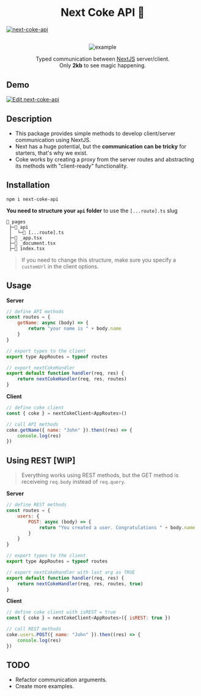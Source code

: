<div align="center" >
  <h1>Next Coke API 👑</h1>
</div>

<a href="https://github.com/NxRoot/next-coke-api" target="_blank" rel="noopener">
  <picture>
    <source media="(prefers-color-scheme: dark)" srcset="https://i.ibb.co/Z8NL37W/dfgdgf.png" />
    <img alt="next-coke-api" src="https://i.ibb.co/Z8NL37W/dfgdgf.png" />
  </picture>
</a>

##
<div align="center" >
 <figure>
    <img src="https://i.ibb.co/tHRYyt9/ezgif-com-gif-maker-6.gif" alt="example" />
    <figcaption>
      <p align="center">
        Typed communication between <a href="https://nextjs.org/" target="_blank">NextJS</a> server/client.<br>Only <b>2kb</b> to see magic happening.
      </p>
    </figcaption>
  </figure>
  </div>
  
## Demo
  [![Edit next-coke-api](https://codesandbox.io/static/img/play-codesandbox.svg)](https://codesandbox.io/s/next-coke-api-7swl7u?fontsize=10&hidenavigation=1&theme=dark&file=/pages/index.tsx)

## Description

* This package provides simple methods to develop client/server communication using NextJS.
* Next has a huge potential, but the **communication can be tricky** for starters, that's why we exist.
* Coke works by creating a proxy from the server routes and abstracting its methods with "client-ready" functionality.

## Installation 
```
npm i next-coke-api
```
**You need to structure your `api` folder** to use the `[...route].ts` slug <br>

```
📂 pages
 ├─📂 api
 │  └─📄 [...route].ts
 ├─📄 _app.tsx
 ├─📄 _document.tsx
 ├─📄 index.tsx 
```

> If you need to change this structure, make sure you specify a `customUrl` in the client options.

## Usage

**Server**
```js
// define API methods
const routes = {
    getName: async (body) => {
        return "your name is " + body.name 
    }
}

// export types to the client
export type AppRoutes = typeof routes

// export nextCokeHandler
export default function handler(req, res) {
    return nextCokeHandler(req, res, routes)
}
```
**Client**
```js
// define coke client
const { coke } = nextCokeClient<AppRoutes>()

// call API methods
coke.getName({ name: "John" }).then((res) => {
    console.log(res)
})

```

## Using REST [WIP]

> Everything works using REST methods, but the GET method is receiveing `req.body` instead of `req.query`.

**Server**
```js
// define REST methods
const routes = {
    users: {
        POST: async (body) => {
            return "You created a user. Congratulations " + body.name 
        }
    } 
}

// export types to the client
export type AppRoutes = typeof routes

// export nextCokeHandler with last arg as TRUE
export default function handler(req, res) {
    return nextCokeHandler(req, res, routes, true)
}
```
**Client**
```js
// define coke client with isREST = true
const { coke } = nextCokeClient<AppRoutes>({ isREST: true })

// call REST methods
coke.users.POST({ name: "John" }).then((res) => {
    console.log(res)
})

```

## TODO
* Refactor communication arguments.
* Create more examples.